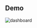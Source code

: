 ## Demo

![dashboard](https://github.com/user-attachments/assets/ff124e6e-f0f5-477e-8e22-21e4a53dc471)

